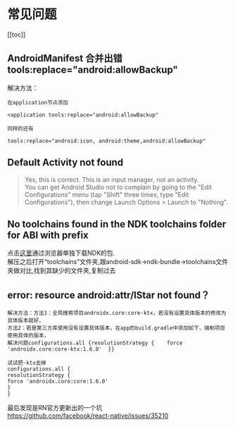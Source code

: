# 常见问题
[[toc]]

## AndroidManifest 合并出错 tools:replace="android:allowBackup"
解决方法：  
```
在application节点添加

<application tools:replace="android:allowBackup"

同样的还有

tools:replace="android:icon, android:theme,android:allowBackup" 
```
## Default Activity not found
>Yes, this is correct. This is an input manager, not an activity.  
You can get Android Studio not to complain by going to the "Edit Configurations" menu (tap "Shift" three times, type "Edit Configurations"), then change Launch Options > Launch to "Nothing".

## No toolchains found in the NDK toolchains folder for ABI with prefix

点击[这里](https://developer.android.com/ndk/downloads/?hl=zh-cn)通过浏览器单独下载NDK的包.  
解压之后打开“toolchains”文件夹,跟android-sdk->ndk-bundle->toolchains文件夹做对比,找到其缺少的文件夹,复制过去


## error: resource android:attr/lStar not found？
```
解决方法：方法1：全局搜索项目androidx.core:core-ktx，若没有设置具体版本的修改为具体版本就好，
方法2：若是第三方库使用没有设置具体版本，在app的build.gradle中添加如下，强制项目使用具体的版本，
解决问题configurations.all {resolutionStrategy {    force 'androidx.core:core-ktx:1.6.0'  }}

试试把-ktx去掉
configurations.all {
resolutionStrategy {
force 'androidx.core:core:1.6.0'
}
}

```
最后发现是RN官方更新出的一个坑  
https://github.com/facebook/react-native/issues/35210
